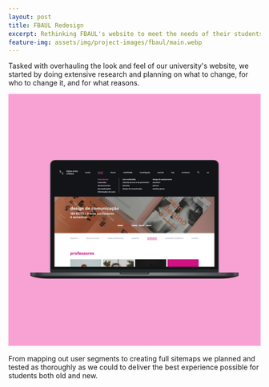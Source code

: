```yaml
---
layout: post
title: FBAUL Redesign
excerpt: Rethinking FBAUL's website to meet the needs of their students.
feature-img: assets/img/project-images/fbaul/main.webp
---
```


Tasked with overhauling the look and feel of our university's website, we started by doing extensive research and planning on what to change, for who to change it, and for what reasons.

![Redesigned Fbaul Homepage](../assets/img/project-images/fbaul/main.webp)

From mapping out user segments to creating full sitemaps we planned and tested as thoroughly as we could to deliver the best experience possible for students both old and new.
